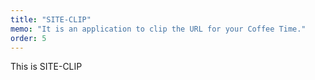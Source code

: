 ```yaml
---
title: "SITE-CLIP"
memo: "It is an application to clip the URL for your Coffee Time."
order: 5
---
```


This is SITE-CLIP
